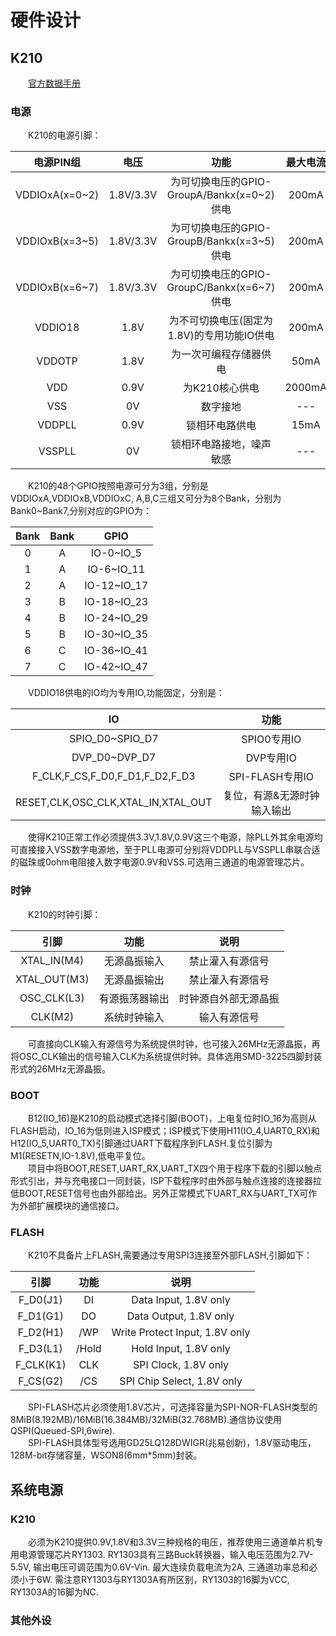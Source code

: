 # 硬件设计

## K210

&emsp;&emsp;[官方数据手册](https://github.com/kendryte/kendryte-doc-datasheet)

### 电源

&emsp;&emsp;K210的电源引脚：

|   电源PIN组    |   电压    |                    功能                    | 最大电流 |
| :------------: | :-------: | :----------------------------------------: | :------: |
| VDDIOxA(x=0~2) | 1.8V/3.3V | 为可切换电压的GPIO-GroupA/Bankx(x=0~2)供电 |  200mA   |
| VDDIOxB(x=3~5) | 1.8V/3.3V | 为可切换电压的GPIO-GroupB/Bankx(x=3~5)供电 |  200mA   |
| VDDIOxB(x=6~7) | 1.8V/3.3V | 为可切换电压的GPIO-GroupC/Bankx(x=6~7)供电 |  200mA   |
|    VDDIO18     |   1.8V    | 为不可切换电压(固定为1.8V)的专用功能IO供电 |  200mA   |
|     VDDOTP     |   1.8V    |           为一次可编程存储器供电           |   50mA   |
|      VDD       |   0.9V    |               为K210核心供电               |  2000mA  |
|      VSS       |    0V     |                  数字接地                  |   ---    |
|     VDDPLL     |   0.9V    |               锁相环电路供电               |   15mA   |
|     VSSPLL     |    0V     |          锁相环电路接地，噪声敏感          |   ---    |

&emsp;&emsp;K210的48个GPIO按照电源可分为3组，分别是VDDIOxA,VDDIOxB,VDDIOxC, A,B,C三组又可分为8个Bank，分别为Bank0~Bank7,分别对应的GPIO为：

| Bank | Bank |    GPIO     |
| :--: | :--: | :---------: |
|  0   |  A   |  IO-0~IO_5  |
|  1   |  A   | IO-6~IO_11  |
|  2   |  A   | IO-12~IO_17 |
|  3   |  B   | IO-18~IO_23 |
|  4   |  B   | IO-24~IO_29 |
|  5   |  B   | IO-30~IO_35 |
|  6   |  C   | IO-36~IO_41 |
|  7   |  C   | IO-42~IO_47 |

&emsp;&emsp;VDDIO18供电的IO均为专用IO,功能固定，分别是：

|                 IO                 |            功能             |
| :--------------------------------: | :-------------------------: |
|          SPIO_D0~SPIO_D7           |         SPIO0专用IO         |
|           DVP_D0~DVP_D7            |          DVP专用IO          |
|   F_CLK,F_CS,F_D0,F_D1,F_D2,F_D3   |       SPI-FLASH专用IO       |
| RESET,CLK,OSC_CLK,XTAL_IN,XTAL_OUT | 复位，有源&无源时钟输入输出 |

&emsp;&emsp;使得K210正常工作必须提供3.3V,1.8V,0.9V这三个电源，除PLL外其余电源均可直接接入VSS数字电源地，至于PLL电源可分别将VDDPLL与VSSPLL串联合适的磁珠或0ohm电阻接入数字电源0.9V和VSS.可选用三通道的电源管理芯片。

### 时钟

&emsp;&emsp;K210的时钟引脚：

|     引脚     |      功能      |         说明         |
| :----------: | :------------: | :------------------: |
| XTAL_IN(M4)  |  无源晶振输入  |   禁止灌入有源信号   |
| XTAL_OUT(M3) |  无源晶振输出  |   禁止灌入有源信号   |
| OSC_CLK(L3)  | 有源振荡器输出 | 时钟源自外部无源晶振 |
|   CLK(M2)    |  系统时钟输入  |     输入有源信号     |

&emsp;&emsp;可直接向CLK输入有源信号为系统提供时钟，也可接入26MHz无源晶振，再将OSC_CLK输出的信号输入CLK为系统提供时钟。具体选用SMD-3225四脚封装形式的26MHz无源晶振。

### BOOT

&emsp;&emsp;B12(IO_16)是K210的启动模式选择引脚(BOOT)，上电复位时IO_16为高则从FLASH启动，IO_16为低则进入ISP模式；ISP模式下使用H11(IO_4,UART0_RX)和H12(IO_5,UART0_TX)引脚通过UART下载程序到FLASH.复位引脚为M1(RESETN,IO-1.8V),低电平复位。<br>&emsp;&emsp;项目中将BOOT,RESET,UART_RX,UART_TX四个用于程序下载的引脚以触点形式引出，并与充电接口一同封装，ISP下载程序时由外部与触点连接的连接器拉低BOOT,RESET信号也由外部给出。另外正常模式下UART_RX与UART_TX可作为外部扩展模块的通信接口。

### FLASH

&emsp;&emsp;K210不具备片上FLASH,需要通过专用SPI3连接至外部FLASH,引脚如下：

|   引脚    | 功能  |              说明              |
| :-------: | :---: | :----------------------------: |
| F_D0(J1)  |  DI   |     Data Input, 1.8V only      |
| F_D1(G1)  |  DO   |     Data Output, 1.8V only     |
| F_D2(H1)  |  /WP  | Write Protect Input, 1.8V only |
| F_D3(L1)  | /Hold |     Hold Input, 1.8V only      |
| F_CLK(K1) |  CLK  |      SPI Clock, 1.8V only      |
| F_CS(G2)  |  /CS  |   SPI Chip Select, 1.8V only   |

&emsp;&emsp;SPI-FLASH芯片必须使用1.8V芯片，可选择容量为SPI-NOR-FLASH类型的8MiB(8.192MB)/16MiB(16.384MB)/32MiB(32.768MB).通信协议使用QSPI(Queued-SPI,6wire).<br>&emsp;&emsp;SPI-FLASH具体型号选用GD25LQ128DWIGR(兆易创新)，1.8V驱动电压，128M-bit存储容量，WSON8(6mm*5mm)封装。

## 系统电源

### K210

&emsp;&emsp;必须为K210提供0.9V,1.8V和3.3V三种规格的电压，推荐使用三通道单片机专用电源管理芯片RY1303. RY1303具有三路Buck转换器，输入电压范围为2.7V-5.5V, 输出电压可调范围为0.6V-Vin. 最大连续负载电流为2A, 三通道功率总和必须小于6W. 需注意RY1303与RY1303A有所区别，RY1303的16脚为VCC, RY1303A的16脚为NC.

### 其他外设

